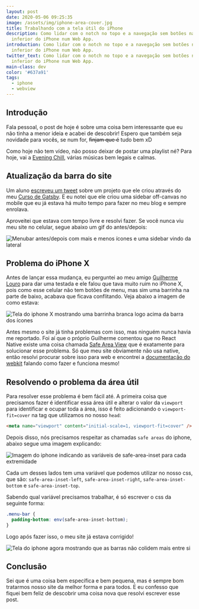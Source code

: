 ```yaml
---
layout: post
date: 2020-05-06 09:25:35
image: /assets/img/iphone-area-cover.jpg
title: Trabalhando com a tela útil do iPhone
description: Como lidar com o notch no topo e a navegação sem botões na parte
  inferior do iPhone num Web App.
introduction: Como lidar com o notch no topo e a navegação sem botões na parte
  inferior do iPhone num Web App.
twitter_text: Como lidar com o notch no topo e a navegação sem botões na parte
  inferior do iPhone num Web App.
main-class: dev
color: '#637a91'
tags:
  - iphone
  - webview
---
```


## Introdução

Fala pessoal, o post de hoje é sobre uma coisa bem interessante que eu não tinha a menor ideia e acabei de descobrir! Espero que também seja novidade para vocês, se num for, ~~finjam que é~~ tudo bem xD

Como hoje não tem vídeo, não posso deixar de postar uma playlist né? Para hoje, vai a [Evening Chill](https://open.spotify.com/playlist/37i9dQZF1DWZ0OzPeadl0h?si=ybpTtFbZTDO_reyTvED70Q), várias músicas bem legais e calmas.

## Atualização da barra do site

Um aluno [escreveu um tweet](https://twitter.com/brenonovelli/status/1257678890069307392) sobre um projeto que ele criou através do meu [Curso de Gatsby](https://www.udemy.com/course/gatsby-crie-um-site-pwa-com-react-graphql-e-netlify-cms/?couponCode=BLACKFRIDAY20). E eu notei que ele criou uma sidebar off-canvas no mobile que eu já estava há muito tempo para fazer no meu blog e sempre enrolava.

Aproveitei que estava com tempo livre e resolvi fazer. Se você nunca viu meu site no celular, segue abaixo um gif do antes/depois:

![Menubar antes/depois com mais e menos ícones e uma sidebar vindo da lateral](/assets/img/menubar-before-after.gif)

## Problema do iPhone X

Antes de lançar essa mudança, eu perguntei ao meu amigo [Guilherme Louro](https://github.com/guilouro) para dar uma testada e ele falou que tava muito ruim no iPhone X, pois como esse celular não tem botões de menu, mas sim uma barrinha na parte de baixo, acabava que ficava conflitando. Veja abaixo a imagem de como estava:

![Tela do iphone X mostrando uma barrinha branca logo acima da barra dos ícones](/assets/img/iphone-barra-antes.jpeg)

Antes mesmo o site já tinha problemas com isso, mas ninguém nunca havia me reportado. Foi aí que o próprio Guilherme comentou que no React Native existe uma coisa chamada [Safe Area View](https://reactnative.dev/docs/safeareaview) que é exatamente para solucionar esse problema. Só que meu site obviamente não usa native, então resolvi procurar sobre isso para web e encontrei a [documentação do webkit](https://webkit.org/blog/7929/designing-websites-for-iphone-x/) falando como fazer e funciona mesmo!

## Resolvendo o problema da área útil

Para resolver esse problema é bem fácil até. A primeira coisa que precisamos fazer é identificar essa área útil e alterar o valor da `viewport` para identificar e ocupar toda a área, isso é feito adicionando o `viewport-fit=cover` na tag que utilizamos no nosso `head`:

```html
<meta name="viewport" content="initial-scale=1, viewport-fit=cover" />
```

Depois disso, nós precisamos respeitar as chamadas `safe areas` do iphone, abaixo segue uma imagem explicando:

![Imagem do iphone indicando as variáveis de safe-area-inset para cada extremidade](/assets/img/safe-areas.png)

Cada um desses lados tem uma variável que podemos utilizar no nosso css, que são: `safe-area-inset-left`, `safe-area-inset-right`, `safe-area-inset-bottom` e `safe-area-inset-top`.

Sabendo qual variável precisamos trabalhar, é só escrever o css da seguinte forma:

```css
.menu-bar {
  padding-bottom: env(safe-area-inset-bottom);
}
```

Logo após fazer isso, o meu site já estava corrigido!

![Tela do iphone agora mostrando que as barras não colidem mais entre si](/assets/img/iphone-barra-depois.jpeg)

## Conclusão

Sei que é uma coisa bem específica e bem pequena, mas é sempre bom tratarmos nosso site da melhor forma e para todos. E eu confesso que fiquei bem feliz de descobrir uma coisa nova que resolvi escrever esse post.
